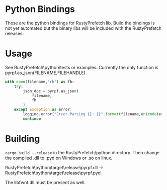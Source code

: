 # Python Bindings
These are the python bindings for RustyPrefetch lib. Build the bindings is not yet automated but the binary libs will be included with the RustyPrefetch releases.

# Usage
See RustyPrefetch\python\tests or examples. Currently the only function is pyrpf.as_json(FILENAME,FILEHANDLE).

``` python
with open(filename,"rb") as fh:
    try:
        json_doc = pyrpf.as_json(
            filename,
            fh
        )
    except Exception as error:
        logging.error("Error Parsing {}: {}".format(filename,unicode(error)))
        continue
```

# Building
```cargo build --release``` in the RustyPrefetch/python directory. Then change the compiled .dll to .pyd on Windows or .so on linux.

RustyPrefetch\python\target\release\pyrpf.dll -> RustyPrefetch\python\target\release\pyrpf.pyd

The libfwnt.dll must be present as well.
